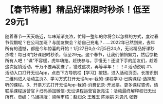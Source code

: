 # 【春节特惠】精品好课限时秒杀！低至29元1

随着春节一天天临近，年味渐渐变浓，忙碌一整年的你将会以怎样的方式，度过春节假期呢？在公司加班？与朋友聚会？给自己充电？......2022年已然到来，去年所有的遗憾，都是今年惊喜的开始！1月27日0点-2月5日24点，无讼精品好课秒杀啦！每日3门好课限时秒杀，低至29元。这个春节，让我们悄悄努力，然后惊艳所有人吧！“课”不容缓，虎年嗨抢。赶快参与，手慢无！还没下手的朋友们，趁着这次促销活动，千万不要再犹豫了，错过这次，再等半年！！！#  活动说明  #1、活动入口打开无讼App，点击下方导航栏【学习】按钮，进入活动页面。长按识别二维码进入活动主页2、学习方式打开无讼App-我的-课程学习-已购课程-选择想听的课程。3、开票方式打开无讼App-我的-消费记录-开发票。更多课程咨询，请联系课程运营官☟扫码添加微信-无讼课程运营官张亮注：活动最终解释权归无讼所有。责编：马旭排版：梁萌审核：赵润众 王雅玉 陈丽娟 刘逸凡 张野

